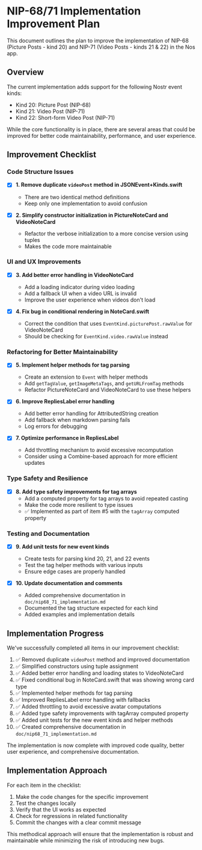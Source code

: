 # NIP-68/71 Implementation Improvement Plan

This document outlines the plan to improve the implementation of NIP-68 (Picture Posts - kind 20) and NIP-71 (Video Posts - kinds 21 & 22) in the Nos app.

## Overview

The current implementation adds support for the following Nostr event kinds:
- Kind 20: Picture Post (NIP-68)
- Kind 21: Video Post (NIP-71)
- Kind 22: Short-form Video Post (NIP-71)

While the core functionality is in place, there are several areas that could be improved for better code maintainability, performance, and user experience.

## Improvement Checklist

### Code Structure Issues

- [x] **1. Remove duplicate `videoPost` method in JSONEvent+Kinds.swift**
  - There are two identical method definitions
  - Keep only one implementation to avoid confusion

- [x] **2. Simplify constructor initialization in PictureNoteCard and VideoNoteCard**
  - Refactor the verbose initialization to a more concise version using tuples
  - Makes the code more maintainable

### UI and UX Improvements

- [x] **3. Add better error handling in VideoNoteCard**
  - Add a loading indicator during video loading
  - Add a fallback UI when a video URL is invalid
  - Improve the user experience when videos don't load

- [x] **4. Fix bug in conditional rendering in NoteCard.swift**
  - Correct the condition that uses `EventKind.picturePost.rawValue` for VideoNoteCard
  - Should be checking for `EventKind.video.rawValue` instead

### Refactoring for Better Maintainability

- [x] **5. Implement helper methods for tag parsing**
  - Create an extension to `Event` with helper methods
  - Add `getTagValue`, `getImageMetaTags`, and `getURLFromTag` methods
  - Refactor PictureNoteCard and VideoNoteCard to use these helpers

- [x] **6. Improve RepliesLabel error handling**
  - Add better error handling for AttributedString creation
  - Add fallback when markdown parsing fails
  - Log errors for debugging

- [x] **7. Optimize performance in RepliesLabel**
  - Add throttling mechanism to avoid excessive recomputation
  - Consider using a Combine-based approach for more efficient updates

### Type Safety and Resilience

- [x] **8. Add type safety improvements for tag arrays**
  - Add a computed property for tag arrays to avoid repeated casting
  - Make the code more resilient to type issues
  - ✅ Implemented as part of item #5 with the `tagArray` computed property

### Testing and Documentation

- [x] **9. Add unit tests for new event kinds**
  - Create tests for parsing kind 20, 21, and 22 events 
  - Test the tag helper methods with various inputs
  - Ensure edge cases are properly handled

- [x] **10. Update documentation and comments**
  - Added comprehensive documentation in `doc/nip68_71_implementation.md`
  - Documented the tag structure expected for each kind
  - Added examples and implementation details

## Implementation Progress

We've successfully completed all items in our improvement checklist:

1. ✅ Removed duplicate `videoPost` method and improved documentation
2. ✅ Simplified constructors using tuple assignment
3. ✅ Added better error handling and loading states to VideoNoteCard
4. ✅ Fixed conditional bug in NoteCard.swift that was showing wrong card type
5. ✅ Implemented helper methods for tag parsing
6. ✅ Improved RepliesLabel error handling with fallbacks
7. ✅ Added throttling to avoid excessive avatar computations
8. ✅ Added type safety improvements with tagArray computed property
9. ✅ Added unit tests for the new event kinds and helper methods
10. ✅ Created comprehensive documentation in `doc/nip68_71_implementation.md`

The implementation is now complete with improved code quality, better user experience, and comprehensive documentation.

## Implementation Approach

For each item in the checklist:

1. Make the code changes for the specific improvement
2. Test the changes locally
3. Verify that the UI works as expected
4. Check for regressions in related functionality
5. Commit the changes with a clear commit message

This methodical approach will ensure that the implementation is robust and maintainable while minimizing the risk of introducing new bugs.